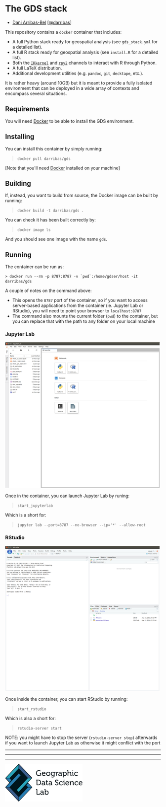 # The GDS stack

* [Dani Arribas-Bel](http://darribas.org)
  [[@darribas](http://twitter.com/darribas)]

This repository contains a `docker` container that includes:

* A full Python stack ready for geospatial analysis (see `gds_stack.yml` for a detailed list).
* A full R stack ready for geospatial analysis (see `install.R` for a detailed list).
* Both the [`IRkernel`](https://github.com/IRkernel/IRkernel) and [`rpy2`](https://bitbucket.org/rpy2/rpy2) channels to interact with R through Python.
* A full LaTeX distribution.
* Additional development utilities (e.g. `pandoc`, `git`, `decktape`, etc.).

It is rather heavy (around 10GB) but it is meant to provide a fully isolated environment that can be deployed in a wide array of contexts and encompass several situations.

## Requirements

You will need [Docker](https://www.docker.com) to be able to install the GDS environment.

## Installing

You can install this container by simply running:

> `docker pull darribas/gds`

[Note that you'll need [Docker](https://www.docker.com) installed on your machine]

## Building

If, instead, you want to build from source, the Docker image can be built by running:

> `docker build -t darribas/gds .`

You can check it has been built correctly by:

> `docker image ls`

And you should see one image with the name `gds`.

## Running

The container can be run as:

```
> docker run --rm -p 8787:8787 -v `pwd`:/home/gdser/host -it darribas/gds
```

A couple of notes on the command above:

* This opens the `8787` port of the container, so if you want to access server-based applications from the container (ie. Jupyter Lab or RStudio), you will need to point your browser to `localhost:8787`
* The command also mounts the current folder (`pwd`) to the container, but you can replace that with the path to any folder on your local machine

### Jupyter Lab

<img src="JupyterLab.png" width="500">

Once in the container, you can launch Jupyter Lab by runing:

> `start_jupyterlab`

Which is a short for:

> `jupyter lab --port=8787 --no-browser --ip='*' --allow-root`

### RStudio

<img src="rstudio.png" width="500">

Once inside the container, you can start RStudio by running:

> `start_rstudio`

Which is also a short for:

> `rstudio-server start`

NOTE: you might have to stop the server (`rstudio-server stop`) afterwards if
you want to launch Jupyter Lab as otherwise it might conflict with the port

---

---


<!--
| OS      | Status |
| ------- | -----------------|
| Linux & macOS   | [![Build Status](https://travis-ci.org/darribas/gds_env.svg?branch=master)](https://travis-ci.org/darribas/gds_env) |
-->

---

[<img src="gdsl.png" width="250">](https://www.liverpool.ac.uk/geographic-data-science/)

